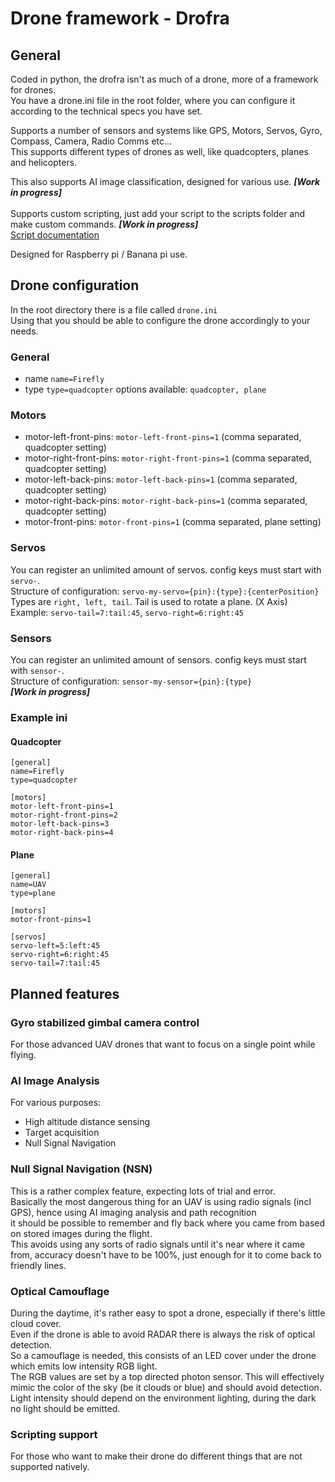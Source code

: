 # Drone framework - Drofra
## General
Coded in python, the drofra isn't as much of a drone, more of a framework for drones.<br>
You have a drone.ini file in the root folder, where you can configure it according to the technical specs you have set.<br>

Supports a number of sensors and systems like GPS, Motors, Servos, Gyro, Compass, Camera, Radio Comms etc...<br>
This supports different types of drones as well, like quadcopters, planes and helicopters.

This also supports AI image classification, designed for various use. ***[Work in progress]***<br><br>
Supports custom scripting, just add your script to the scripts folder and make custom commands. ***[Work in progress]***<br>
[Script documentation](SCRIPT_DOCUMENTATION.md)<br>

Designed for Raspberry pi / Banana pi use.<br>

## Drone configuration
In the root directory there is a file called ```drone.ini```<br>
Using that you should be able to configure the drone accordingly to your needs.
### General
* name ```name=Firefly```
* type ```type=quadcopter``` options available: ```quadcopter, plane```
### Motors
* motor-left-front-pins: ```motor-left-front-pins=1``` (comma separated, quadcopter setting)
* motor-right-front-pins: ```motor-right-front-pins=1``` (comma separated, quadcopter setting)
* motor-left-back-pins: ```motor-left-back-pins=1``` (comma separated, quadcopter setting)
* motor-right-back-pins: ```motor-right-back-pins=1``` (comma separated, quadcopter setting)
* motor-front-pins: ```motor-front-pins=1``` (comma separated, plane setting)
### Servos
You can register an unlimited amount of servos.
config keys must start with ```servo-```. <br>
Structure of configuration: ```servo-my-servo={pin}:{type}:{centerPosition}```<br>
Types are ```right, left, tail```. Tail is used to rotate a plane. (X Axis)<br>
Example: ```servo-tail=7:tail:45```, ```servo-right=6:right:45```
### Sensors
You can register an unlimited amount of sensors.
config keys must start with ```sensor-```. <br>
Structure of configuration: ```sensor-my-sensor={pin}:{type}```<br>
***[Work in progress]***

### Example ini
#### Quadcopter
```
[general]
name=Firefly
type=quadcopter

[motors]
motor-left-front-pins=1
motor-right-front-pins=2
motor-left-back-pins=3
motor-right-back-pins=4
```
#### Plane
```
[general]
name=UAV
type=plane

[motors]
motor-front-pins=1

[servos]
servo-left=5:left:45
servo-right=6:right:45
servo-tail=7:tail:45
```
## Planned features
### Gyro stabilized gimbal camera control
For those advanced UAV drones that want to focus on a single point while flying.
### AI Image Analysis
For various purposes: <br>
* High altitude distance sensing<br>
* Target acquisition<br>
* Null Signal Navigation<br>
### Null Signal Navigation (NSN)
This is a rather complex feature, expecting lots of trial and error. <br>
Basically the most dangerous thing for an UAV is using radio signals (incl GPS), hence using AI imaging analysis and path recognition<br>
it should be possible to remember and fly back where you came from based on stored images during the flight.<br>
This avoids using any sorts of radio signals until it's near where it came from, accuracy doesn't have to be 100%, just enough for it to come back to friendly lines.<br>
### Optical Camouflage
During the daytime, it's rather easy to spot a drone, especially if there's little cloud cover. <br>
Even if the drone is able to avoid RADAR there is always the risk of optical detection.<br>
So a camouflage is needed, this consists of an LED cover under the drone which emits low intensity RGB light.<br>
The RGB values are set by a top directed photon sensor. This will effectively mimic the color of the sky (be it clouds or blue) and should avoid detection.<br>
Light intensity should depend on the environment lighting, during the dark no light should be emitted.
### Scripting support
For those who want to make their drone do different things that are not supported natively.<br>
